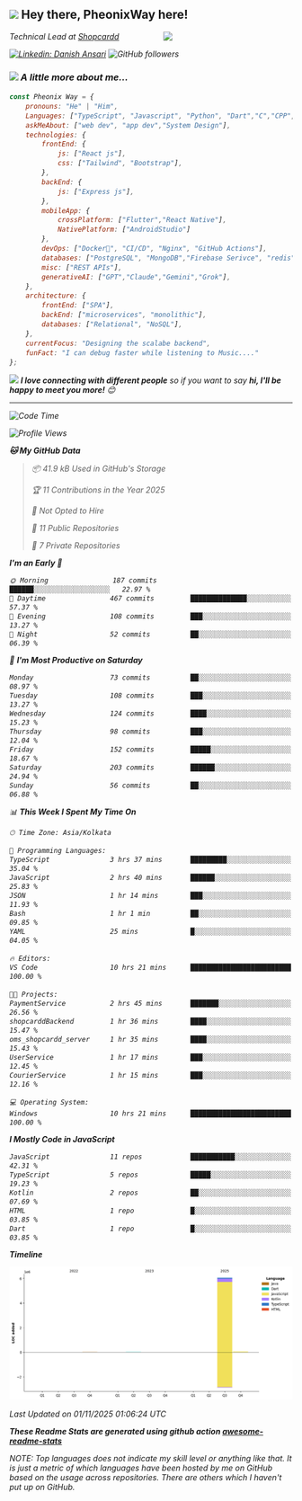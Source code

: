 <h2><img src="https://emojis.slackmojis.com/emojis/images/1531849430/4246/blob-sunglasses.gif?1531849430](https://tenor.com/view/long-livethe-blob-sunglasses-smirk-smug-smiling-gif-14457648" width="30"/> Hey there, PheonixWay here! </h2>
<img align='right' src="https://media.giphy.com/media/M9gbBd9nbDrOTu1Mqx/giphy.gif" width="230">
<p><em>Technical Lead at <a href="https://www.shopcardd.com/index.html">Shopcardd</p>

[![Linkedin: Danish Ansari](https://img.shields.io/badge/-DanishAnsari-blue?style=flat-square&logo=Linkedin&logoColor=white&link=https://www.linkedin.com/in/danishansari222002/)](https://www.linkedin.com/in/danishansari222002/)
![GitHub followers](https://img.shields.io/github/followers/PheonixWay?label=Follow&style=social)

### <img src="https://media.giphy.com/media/VgCDAzcKvsR6OM0uWg/giphy.gif" width="50"> A little more about me...

```javascript
const Pheonix Way = {
    pronouns: "He" | "Him",
    Languages: ["TypeScript", "Javascript", "Python", "Dart","C","CPP","java"],
    askMeAbout: ["web dev", "app dev","System Design"],
    technologies: {
        frontEnd: {
            js: ["React js"],
            css: ["Tailwind", "Bootstrap"],
        },
        backEnd: {
            js: ["Express js"],
        },
        mobileApp: {
            crossPlatform: ["Flutter","React Native"],
            NativePlatform: ["AndroidStudio"]
        },
        devOps: ["Docker🐳", "CI/CD", "Nginx", "GitHub Actions"],
        databases: ["PostgreSQL", "MongoDB","Firebase Serivce", "redis"],
        misc: ["REST APIs"],
        generativeAI: ["GPT","Claude","Gemini","Grok"],
    },
    architecture: {
        frontEnd: ["SPA"],
        backEnd: ["microservices", "monolithic"],
        databases: ["Relational", "NoSQL"],
    },
    currentFocus: "Designing the scalabe backend",
    funFact: "I can debug faster while listening to Music...."
};
```

<img src="https://media.giphy.com/media/LnQjpWaON8nhr21vNW/giphy.gif" width="60"> <em><b>I love connecting with different people</b> so if you want to say <b>hi, I'll be happy to meet you more!</b> 😊</em>

---

<!--START_SECTION:waka-->
![Code Time](http://img.shields.io/badge/Code%20Time-52%20hrs%2026%20mins-blue)

![Profile Views](http://img.shields.io/badge/Profile%20Views-0-blue)

**🐱 My GitHub Data** 

> 📦 41.9 kB Used in GitHub's Storage 
 > 
> 🏆 11 Contributions in the Year 2025
 > 
> 🚫 Not Opted to Hire
 > 
> 📜 11 Public Repositories 
 > 
> 🔑 7 Private Repositories 
 > 
**I'm an Early 🐤** 

```text
🌞 Morning                187 commits         ██████░░░░░░░░░░░░░░░░░░░   22.97 % 
🌆 Daytime                467 commits         ██████████████░░░░░░░░░░░   57.37 % 
🌃 Evening                108 commits         ███░░░░░░░░░░░░░░░░░░░░░░   13.27 % 
🌙 Night                  52 commits          ██░░░░░░░░░░░░░░░░░░░░░░░   06.39 % 
```
📅 **I'm Most Productive on Saturday** 

```text
Monday                   73 commits          ██░░░░░░░░░░░░░░░░░░░░░░░   08.97 % 
Tuesday                  108 commits         ███░░░░░░░░░░░░░░░░░░░░░░   13.27 % 
Wednesday                124 commits         ████░░░░░░░░░░░░░░░░░░░░░   15.23 % 
Thursday                 98 commits          ███░░░░░░░░░░░░░░░░░░░░░░   12.04 % 
Friday                   152 commits         █████░░░░░░░░░░░░░░░░░░░░   18.67 % 
Saturday                 203 commits         ██████░░░░░░░░░░░░░░░░░░░   24.94 % 
Sunday                   56 commits          ██░░░░░░░░░░░░░░░░░░░░░░░   06.88 % 
```


📊 **This Week I Spent My Time On** 

```text
🕑︎ Time Zone: Asia/Kolkata

💬 Programming Languages: 
TypeScript               3 hrs 37 mins       █████████░░░░░░░░░░░░░░░░   35.04 % 
JavaScript               2 hrs 40 mins       ██████░░░░░░░░░░░░░░░░░░░   25.83 % 
JSON                     1 hr 14 mins        ███░░░░░░░░░░░░░░░░░░░░░░   11.93 % 
Bash                     1 hr 1 min          ██░░░░░░░░░░░░░░░░░░░░░░░   09.85 % 
YAML                     25 mins             █░░░░░░░░░░░░░░░░░░░░░░░░   04.05 % 

🔥 Editors: 
VS Code                  10 hrs 21 mins      █████████████████████████   100.00 % 

🐱‍💻 Projects: 
PaymentService           2 hrs 45 mins       ███████░░░░░░░░░░░░░░░░░░   26.56 % 
shopcarddBackend         1 hr 36 mins        ████░░░░░░░░░░░░░░░░░░░░░   15.47 % 
oms_shopcardd_server     1 hr 35 mins        ████░░░░░░░░░░░░░░░░░░░░░   15.43 % 
UserService              1 hr 17 mins        ███░░░░░░░░░░░░░░░░░░░░░░   12.45 % 
CourierService           1 hr 15 mins        ███░░░░░░░░░░░░░░░░░░░░░░   12.16 % 

💻 Operating System: 
Windows                  10 hrs 21 mins      █████████████████████████   100.00 % 
```

**I Mostly Code in JavaScript** 

```text
JavaScript               11 repos            ███████████░░░░░░░░░░░░░░   42.31 % 
TypeScript               5 repos             █████░░░░░░░░░░░░░░░░░░░░   19.23 % 
Kotlin                   2 repos             ██░░░░░░░░░░░░░░░░░░░░░░░   07.69 % 
HTML                     1 repo              █░░░░░░░░░░░░░░░░░░░░░░░░   03.85 % 
Dart                     1 repo              █░░░░░░░░░░░░░░░░░░░░░░░░   03.85 % 
```



**Timeline**

![Lines of Code chart](https://raw.githubusercontent.com/PheonixWay/PheonixWay/main/assets/bar_graph.png)


 Last Updated on 01/11/2025 01:06:24 UTC
<!--END_SECTION:waka-->

**These Readme Stats are generated using github action [awesome-readme-stats](https://github.com/anmol098/waka-readme-stats)**

NOTE: Top languages does not indicate my skill level or anything like that. It is just a metric of which languages have been hosted by me on GitHub based on the usage across repositories. There are others which I haven't put up on GitHub.

